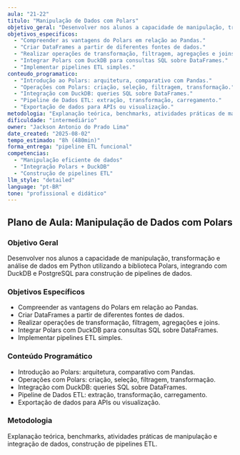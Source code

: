 ```yaml
---
aula: "21-22"
titulo: "Manipulação de Dados com Polars"
objetivo_geral: "Desenvolver nos alunos a capacidade de manipulação, transformação e análise de dados em Python utilizando a biblioteca Polars, integrando com DuckDB e PostgreSQL para construção de pipelines de dados."
objetivos_especificos:
  - "Compreender as vantagens do Polars em relação ao Pandas."
  - "Criar DataFrames a partir de diferentes fontes de dados."
  - "Realizar operações de transformação, filtragem, agregações e joins."
  - "Integrar Polars com DuckDB para consultas SQL sobre DataFrames."
  - "Implementar pipelines ETL simples."
conteudo_programatico:
  - "Introdução ao Polars: arquitetura, comparativo com Pandas."
  - "Operações com Polars: criação, seleção, filtragem, transformação."
  - "Integração com DuckDB: queries SQL sobre DataFrames."
  - "Pipeline de Dados ETL: extração, transformação, carregamento."
  - "Exportação de dados para APIs ou visualização."
metodologia: "Explanação teórica, benchmarks, atividades práticas de manipulação e integração de dados, construção de pipelines ETL."
dificuldade: "intermediário"
owner: "Jackson Antonio do Prado Lima"
date_created: "2025-08-02"
tempo_estimado: "8h (480min)"
forma_entrega: "pipeline ETL funcional"
competencias:
  - "Manipulação eficiente de dados"
  - "Integração Polars + DuckDB"
  - "Construção de pipelines ETL"
llm_style: "detailed"
language: "pt-BR"
tone: "profissional e didático"
---
```


## Plano de Aula: Manipulação de Dados com Polars

### Objetivo Geral
Desenvolver nos alunos a capacidade de manipulação, transformação e análise de dados em Python utilizando a biblioteca Polars, integrando com DuckDB e PostgreSQL para construção de pipelines de dados.

### Objetivos Específicos
- Compreender as vantagens do Polars em relação ao Pandas.
- Criar DataFrames a partir de diferentes fontes de dados.
- Realizar operações de transformação, filtragem, agregações e joins.
- Integrar Polars com DuckDB para consultas SQL sobre DataFrames.
- Implementar pipelines ETL simples.

### Conteúdo Programático
- Introdução ao Polars: arquitetura, comparativo com Pandas.
- Operações com Polars: criação, seleção, filtragem, transformação.
- Integração com DuckDB: queries SQL sobre DataFrames.
- Pipeline de Dados ETL: extração, transformação, carregamento.
- Exportação de dados para APIs ou visualização.

### Metodologia
Explanação teórica, benchmarks, atividades práticas de manipulação e integração de dados, construção de pipelines ETL.

